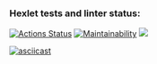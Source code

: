 ### Hexlet tests and linter status:

[![Actions Status](https://github.com/Herman2201/backend-project-lvl2/workflows/hexlet-check/badge.svg)](https://github.com/Herman2201/backend-project-lvl2/actions)
[![Maintainability](https://api.codeclimate.com/v1/badges/e75e9f1522a7ec37ec6c/maintainability)](https://codeclimate.com/github/Herman2201/backend-project-lvl2/maintainability)
<a href="https://codeclimate.com/github/Herman2201/backend-project-lvl2/test_coverage"><img src="https://api.codeclimate.com/v1/badges/e75e9f1522a7ec37ec6c/test_coverage" /></a>

[![asciicast](https://asciinema.org/a/oygeUQdL8Z9HSAGvUPBLC4aZE.svg)](https://asciinema.org/a/oygeUQdL8Z9HSAGvUPBLC4aZE)
